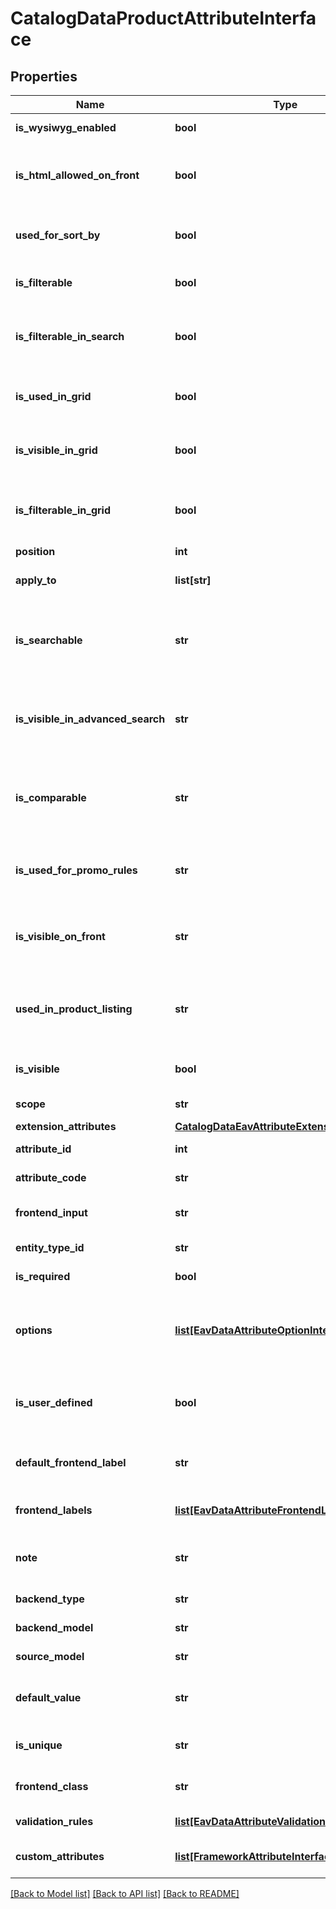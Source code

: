 # CatalogDataProductAttributeInterface

## Properties
Name | Type | Description | Notes
------------ | ------------- | ------------- | -------------
**is_wysiwyg_enabled** | **bool** | WYSIWYG flag | [optional] 
**is_html_allowed_on_front** | **bool** | The HTML tags are allowed on the frontend | [optional] 
**used_for_sort_by** | **bool** | It is used for sorting in product listing | [optional] 
**is_filterable** | **bool** | It used in layered navigation | [optional] 
**is_filterable_in_search** | **bool** | It is used in search results layered navigation | [optional] 
**is_used_in_grid** | **bool** | It is used in catalog product grid | [optional] 
**is_visible_in_grid** | **bool** | It is visible in catalog product grid | [optional] 
**is_filterable_in_grid** | **bool** | It is filterable in catalog product grid | [optional] 
**position** | **int** | Position | [optional] 
**apply_to** | **list[str]** | Apply to value for the element | [optional] 
**is_searchable** | **str** | The attribute can be used in Quick Search | [optional] 
**is_visible_in_advanced_search** | **str** | The attribute can be used in Advanced Search | [optional] 
**is_comparable** | **str** | The attribute can be compared on the frontend | [optional] 
**is_used_for_promo_rules** | **str** | The attribute can be used for promo rules | [optional] 
**is_visible_on_front** | **str** | The attribute is visible on the frontend | [optional] 
**used_in_product_listing** | **str** | The attribute can be used in product listing | [optional] 
**is_visible** | **bool** | Attribute is visible on frontend. | [optional] 
**scope** | **str** | Attribute scope | [optional] 
**extension_attributes** | [**CatalogDataEavAttributeExtensionInterface**](CatalogDataEavAttributeExtensionInterface.md) |  | [optional] 
**attribute_id** | **int** | Id of the attribute. | [optional] 
**attribute_code** | **str** | Code of the attribute. | 
**frontend_input** | **str** | HTML for input element. | 
**entity_type_id** | **str** | Entity type id | 
**is_required** | **bool** | Attribute is required. | 
**options** | [**list[EavDataAttributeOptionInterface]**](EavDataAttributeOptionInterface.md) | Options of the attribute (key &#x3D;&gt; value pairs for select) | [optional] 
**is_user_defined** | **bool** | Current attribute has been defined by a user. | [optional] 
**default_frontend_label** | **str** | Frontend label for default store | [optional] 
**frontend_labels** | [**list[EavDataAttributeFrontendLabelInterface]**](EavDataAttributeFrontendLabelInterface.md) | Frontend label for each store | 
**note** | **str** | The note attribute for the element. | [optional] 
**backend_type** | **str** | Backend type. | [optional] 
**backend_model** | **str** | Backend model | [optional] 
**source_model** | **str** | Source model | [optional] 
**default_value** | **str** | Default value for the element. | [optional] 
**is_unique** | **str** | This is a unique attribute | [optional] 
**frontend_class** | **str** | Frontend class of attribute | [optional] 
**validation_rules** | [**list[EavDataAttributeValidationRuleInterface]**](EavDataAttributeValidationRuleInterface.md) | Validation rules. | [optional] 
**custom_attributes** | [**list[FrameworkAttributeInterface]**](FrameworkAttributeInterface.md) | Custom attributes values. | [optional] 

[[Back to Model list]](../README.md#documentation-for-models) [[Back to API list]](../README.md#documentation-for-api-endpoints) [[Back to README]](../README.md)


